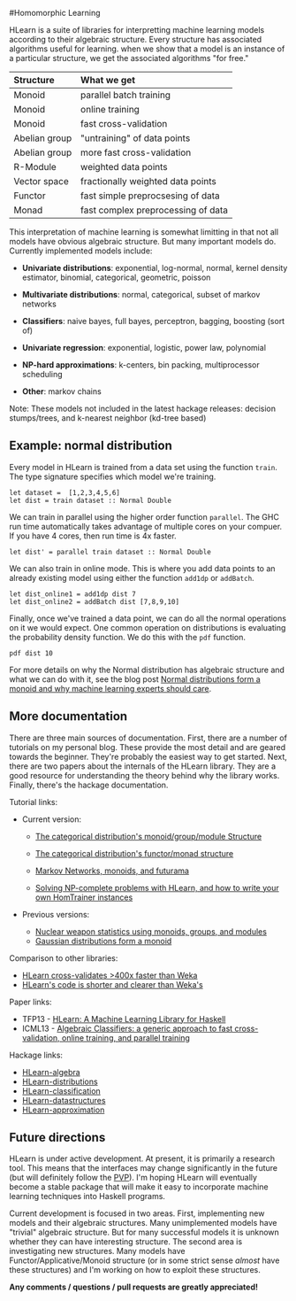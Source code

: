 #Homomorphic Learning

HLearn is a suite of libraries for interpretting machine learning models according to their algebraic structure.  Every structure has associated algorithms useful for learning.  when we show that a model is an instance of a particular structure, we get the associated algorithms "for free."

| Structure | What we get |
|:-----------|:------------|
| Monoid | parallel batch training |
| Monoid     | online training    |
| Monoid     |  fast cross-validation  |
| Abelian group | "untraining" of data points |
| Abelian group | more fast cross-validation |
| R-Module    | weighted data points |
| Vector space | fractionally weighted data points |
| Functor | fast simple preprocsesing of data |
| Monad |  fast complex preprocessing of data |

This interpretation of machine learning is somewhat limitting in that not all models have obvious algebraic structure.  But many important models do.  Currently implemented models include:

* **Univariate distributions**: exponential, log-normal, normal, kernel density estimator, binomial, categorical, geometric, poisson

* **Multivariate distributions**:  normal, categorical, subset of markov networks

* **Classifiers**: naive bayes, full bayes, perceptron, bagging, boosting (sort of)

* **Univariate regression**: exponential, logistic, power law, polynomial

* **NP-hard approximations**: k-centers, bin packing, multiprocessor scheduling

* **Other**: markov chains

Note: These models not included in the latest hackage releases: decision stumps/trees, and k-nearest neighbor (kd-tree based)

## Example: normal distribution

Every model in HLearn is trained from a data set using the function `train`.  The type signature specifies which model we're training.

    let dataset =  [1,2,3,4,5,6]
    let dist = train dataset :: Normal Double

We can train in parallel using the higher order function `parallel`.  The GHC run time automatically takes advantage of multiple cores on your compuer.  If you have 4 cores, then run time is 4x faster.

    let dist' = parallel train dataset :: Normal Double

We can also train in online mode.  This is where you add data points to an already existing model using either the function `add1dp` or `addBatch`.

    let dist_online1 = add1dp dist 7
    let dist_online2 = addBatch dist [7,8,9,10]

Finally, once we've trained a data point, we can do all the normal operations on it we would expect.  One common operation on distributions is evaluating the probability density function.  We do this with the `pdf` function.

    pdf dist 10

For more details on why the Normal distribution has algebraic structure and what we can do with it, see the blog post [Normal distributions form a monoid and why machine learning experts should care](http://izbicki.me/blog/gausian-distributions-are-monoids).

## More documentation

There are three main sources of documentation.  First, there are a number of tutorials on my personal blog.  These provide the most detail and are geared towards the beginner.  They're probably the easiest way to get started.  Next, there are two papers about the internals of the HLearn library.  They are a good resource for understanding the theory behind why the library works.  Finally, there's the hackage documentation.  

Tutorial links:

* Current version:
    * [The categorical distribution's monoid/group/module Structure](http://izbicki.me/blog/the-categorical-distributions-algebraic-structure)
    * [The categorical distribution's functor/monad structure](http://izbicki.me/blog/functors-and-monads-for-analyzing-data)
    * [Markov Networks, monoids, and futurama](http://izbicki.me/blog/markov-networks-monoids-and-futurama)

    * [Solving NP-complete problems with HLearn, and how to write your own HomTrainer instances](http://izbicki.me/public/papers/monoids-for-approximating-np-complete-problems.pdf)

* Previous versions:
    * [Nuclear weapon statistics using monoids, groups, and modules](http://izbicki.me/blog/nuclear-weapon-statistics-using-monoids-groups-and-modules-in-haskell)
    * [Gaussian distributions form a monoid](http://izbicki.me/blog/gausian-distributions-are-monoids)

Comparison to other libraries:

* [HLearn cross-validates >400x faster than Weka](http://izbicki.me/blog/hlearn-cross-validates-400x-faster-than-weka)
* [HLearn's code is shorter and clearer than Weka's](http://izbicki.me/blog/hlearns-code-is-shorter-and-clearer-than-wekas)

Paper links:

* TFP13 - [HLearn: A Machine Learning Library for Haskell](http://izbicki.me/public/papers/tfp2013-hlearn-a-machine-learning-library-for-haskell.pdf)
* ICML13 - [Algebraic Classifiers: a generic approach to fast cross-validation, online training, and parallel training](http://izbicki.me/public/papers/icml2013-algebraic-classifiers.pdf)

Hackage links:

* [HLearn-algebra](http://hackage.haskell.org/package/HLearn-algebra)
* [HLearn-distributions](http://hackage.haskell.org/package/HLearn-distributions)
* [HLearn-classification](http://hackage.haskell.org/package/HLearn-classification)
* [HLearn-datastructures](http://hackage.haskell.org/package/HLearn-datastructures)
* [HLearn-approximation](http://hackage.haskell.org/package/HLearn-approximation)

## Future directions

HLearn is under active development.  At present, it is primarily a research tool.  This means that the interfaces may change significantly in the future (but will definitely follow the [PVP](http://www.haskell.org/haskellwiki/Package_versioning_policy)).  I'm hoping HLearn will eventually become a stable package that will make it easy to incorporate machine learning techniques into Haskell programs.

Current development is focused in two areas.  First, implementing new models and their algebraic structures.  Many unimplemented models have "trivial" algebraic structure.  But for many successful models it is unknown whether they can have interesting structure.  The second area is investigating new structures.  Many models have Functor/Applicative/Monoid structure (or in some strict sense *almost* have these structures) and I'm working on how to exploit these structures.

**Any comments / questions / pull requests are greatly appreciated!**
